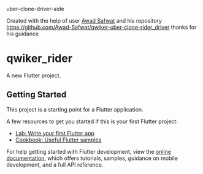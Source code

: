 uber-clone-driver-side

Created with the help of user [Awad Safwat](https://github.com/awad-safwat) and his repository https://github.com/Awad-Safwat/qwiker-uber-clone-rider_driver thanks for his guidance


# qwiker_rider

A new Flutter project.

## Getting Started

This project is a starting point for a Flutter application.

A few resources to get you started if this is your first Flutter project:

- [Lab: Write your first Flutter app](https://docs.flutter.dev/get-started/codelab)
- [Cookbook: Useful Flutter samples](https://docs.flutter.dev/cookbook)

For help getting started with Flutter development, view the
[online documentation](https://docs.flutter.dev/), which offers tutorials,
samples, guidance on mobile development, and a full API reference.
